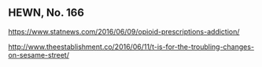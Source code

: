 ## HEWN, No. 166

https://www.statnews.com/2016/06/09/opioid-prescriptions-addiction/

http://www.theestablishment.co/2016/06/11/t-is-for-the-troubling-changes-on-sesame-street/



